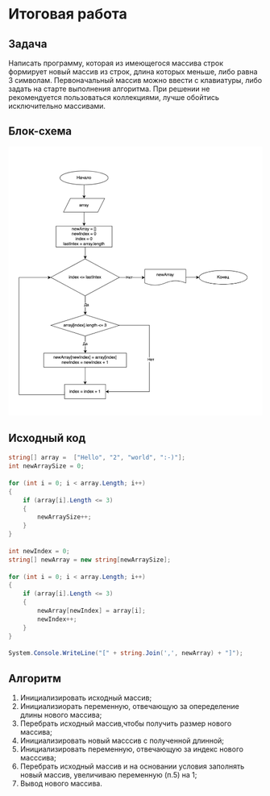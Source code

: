 # Итоговая работа

## Задача
Написать программу, которая из имеющегося массива строк формирует новый массив из строк, длина которых меньше, либо равна 3 символам. Первоначальный массив можно ввести с клавиатуры, либо задать на старте выполнения алгоритма. При решении не рекомендуется пользоваться коллекциями, лучше обойтись исключительно массивами.

## Блок-схема
![Блок-схема](Блок-схема.png)

## Исходный код
```cs
string[] array =  ["Hello", "2", "world", ":-)"];
int newArraySize = 0;

for (int i = 0; i < array.Length; i++)
{
    if (array[i].Length <= 3)
    {
        newArraySize++;
    }
}

int newIndex = 0;
string[] newArray = new string[newArraySize];

for (int i = 0; i < array.Length; i++)
{
    if (array[i].Length <= 3)
    {
        newArray[newIndex] = array[i];
        newIndex++;
    }
}

System.Console.WriteLine("[" + string.Join(',', newArray) + "]");
```

## Алгоритм

1. Инициализировать исходный массив;
2. Инициализиорать переменную, отвечающую за опеределение длины нового массива;
3. Перебрать исходный массив,чтобы получить размер нового массива;
4. Инициализировать новый масссив с полученной длинной;
5. Инициализировать переменную, отвечающую за индекс нового масссива;
6. Перебрать исходный массив и на основании условия заполнять новый массив, увеличиваю переменную (п.5) на 1;
7. Вывод нового массива.
